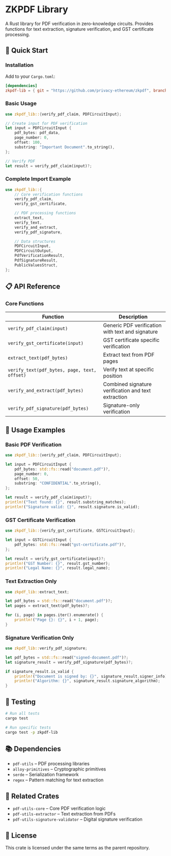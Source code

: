 # ZKPDF Library

A Rust library for PDF verification in zero-knowledge circuits. Provides functions for text extraction, signature verification, and GST certificate processing.

## 🚀 **Quick Start**

### Installation

Add to your `Cargo.toml`:

```toml
[dependencies]
zkpdf-lib = { git = "https://github.com/privacy-ethereum/zkpdf", branch = "main", subdir = "circuits/lib" }
```

### Basic Usage

```rust
use zkpdf_lib::{verify_pdf_claim, PDFCircuitInput};

// Create input for PDF verification
let input = PDFCircuitInput {
    pdf_bytes: pdf_data,
    page_number: 0,
    offset: 100,
    substring: "Important Document".to_string(),
};

// Verify PDF
let result = verify_pdf_claim(input)?;
```

### Complete Import Example

```rust
use zkpdf_lib::{
    // Core verification functions
    verify_pdf_claim,
    verify_gst_certificate,

    // PDF processing functions
    extract_text,
    verify_text,
    verify_and_extract,
    verify_pdf_signature,

    // Data structures
    PDFCircuitInput,
    PDFCircuitOutput,
    PdfVerificationResult,
    PdfSignatureResult,
    PublicValuesStruct,
};
```

## 📋 **API Reference**

### Core Functions

| Function                                     | Description                                         |
| -------------------------------------------- | --------------------------------------------------- |
| `verify_pdf_claim(input)`                    | Generic PDF verification with text and signature    |
| `verify_gst_certificate(input)`              | GST certificate specific verification               |
| `extract_text(pdf_bytes)`                    | Extract text from PDF pages                         |
| `verify_text(pdf_bytes, page, text, offset)` | Verify text at specific position                    |
| `verify_and_extract(pdf_bytes)`              | Combined signature verification and text extraction |
| `verify_pdf_signature(pdf_bytes)`            | Signature-only verification                         |

## 🔧 **Usage Examples**

### Basic PDF Verification

```rust
use zkpdf_lib::{verify_pdf_claim, PDFCircuitInput};

let input = PDFCircuitInput {
    pdf_bytes: std::fs::read("document.pdf")?,
    page_number: 0,
    offset: 50,
    substring: "CONFIDENTIAL".to_string(),
};

let result = verify_pdf_claim(input)?;
println!("Text found: {}", result.substring_matches);
println!("Signature valid: {}", result.signature.is_valid);
```

### GST Certificate Verification

```rust
use zkpdf_lib::{verify_gst_certificate, GSTCircuitInput};

let input = GSTCircuitInput {
    pdf_bytes: std::fs::read("gst-certificate.pdf")?,
};

let result = verify_gst_certificate(input)?;
println!("GST Number: {}", result.gst_number);
println!("Legal Name: {}", result.legal_name);
```

### Text Extraction Only

```rust
use zkpdf_lib::extract_text;

let pdf_bytes = std::fs::read("document.pdf")?;
let pages = extract_text(pdf_bytes)?;

for (i, page) in pages.iter().enumerate() {
    println!("Page {}: {}", i + 1, page);
}
```

### Signature Verification Only

```rust
use zkpdf_lib::verify_pdf_signature;

let pdf_bytes = std::fs::read("signed-document.pdf")?;
let signature_result = verify_pdf_signature(pdf_bytes)?;

if signature_result.is_valid {
    println!("Document is signed by: {}", signature_result.signer_info);
    println!("Algorithm: {}", signature_result.signature_algorithm);
}
```

## 🧪 **Testing**

```bash
# Run all tests
cargo test

# Run specific tests
cargo test -p zkpdf-lib
```

## 📚 **Dependencies**

- `pdf-utils` – PDF processing libraries
- `alloy-primitives` – Cryptographic primitives
- `serde` – Serialization framework
- `regex` – Pattern matching for text extraction

## 🔗 **Related Crates**

- `pdf-utils-core` – Core PDF verification logic
- `pdf-utils-extractor` – Text extraction from PDFs
- `pdf-utils-signature-validator` – Digital signature verification

## 📄 **License**

This crate is licensed under the same terms as the parent repository.
